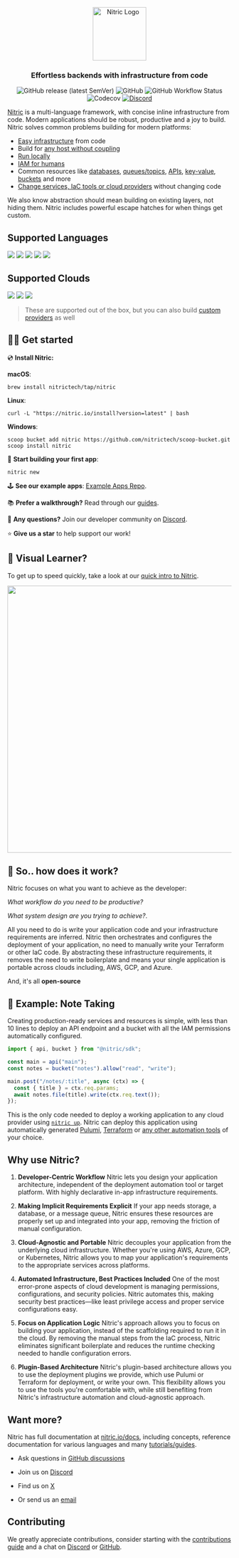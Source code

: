 <p align="center">
  <a href="https://nitric.io">
    <img src="docs/assets/nitric-logo.svg" width="120" alt="Nitric Logo"/>
  </a>
</p>

<h3 align="center">Effortless backends with infrastructure from code</h3>

<p align="center">
  <img alt="GitHub release (latest SemVer)" src="https://img.shields.io/github/v/release/nitrictech/nitric?style=for-the-badge">
  <img alt="GitHub" src="https://img.shields.io/github/license/nitrictech/nitric?style=for-the-badge">
  <img alt="GitHub Workflow Status" src="https://img.shields.io/github/actions/workflow/status/nitrictech/nitric/test.yaml?branch=develop&style=for-the-badge">
  <img alt="Codecov" src="https://img.shields.io/codecov/c/github/nitrictech/nitric?style=for-the-badge">
  <a href="https://nitric.io/chat"><img alt="Discord" src="https://img.shields.io/discord/955259353043173427?label=discord&style=for-the-badge"></a>
</p>

[Nitric](https://nitric.io) is a multi-language framework, with concise inline infrastructure from code. Modern applications should be robust, productive and a joy to build. Nitric solves common problems building for modern platforms:

- [Easy infrastructure](https://nitric.io/docs/get-started/foundations/why-nitric) from code
- Build for [any host without coupling](https://nitric.io/docs/providers)
- [Run locally](https://nitric.io/docs/get-started/foundations/projects/local-development#local-dashboard)
- [IAM for humans](https://nitric.io/docs/get-started/foundations/infrastructure/security)
- Common resources like [databases](https://nitric.io/docs/sql), [queues/topics](https://nitric.io/docs/messaging), [APIs](https://nitric.io/docs/apis), [key-value](https://nitric.io/docs/keyvalue), [buckets](https://nitric.io/docs/storage) and more
- [Change services, IaC tools or cloud providers](https://nitric.io/docs/providers) without changing code

We also know abstraction should mean building on existing layers, not hiding them. Nitric includes powerful escape hatches for when things get custom.

## Supported Languages

<p>
  <a href="https://github.com/nitrictech/node-sdk"><img src="https://skillicons.dev/icons?i=js"/></a>
  <a href="https://github.com/nitrictech/node-sdk"><img src="https://skillicons.dev/icons?i=ts"/></a>
  <a href="https://github.com/nitrictech/python-sdk"><img src="https://skillicons.dev/icons?i=py"/></a>
  <a href="https://github.com/nitrictech/go-sdk"><img src="https://skillicons.dev/icons?i=go"/></a>
  <a href="https://github.com/nitrictech/dart-sdk"><img src="https://skillicons.dev/icons?i=dart"/></a>
</p>

## Supported Clouds

<p>
  <a href="./cloud/aws"><img src="https://skillicons.dev/icons?i=aws"/></a>
  <a href="./cloud/gcp"><img src="https://skillicons.dev/icons?i=gcp"/></a>
  <a href="./cloud/azure"><img src="https://skillicons.dev/icons?i=azure"/></a>
</p>

> These are supported out of the box, but you can also build [custom providers](https://nitric.io/docs/reference/providers/custom/building-custom-provider) as well

## 🧑‍💻 Get started

💿 **Install Nitric:**

**macOS**:

```
brew install nitrictech/tap/nitric
```

**Linux**:

```
curl -L "https://nitric.io/install?version=latest" | bash
```

**Windows**:

```
scoop bucket add nitric https://github.com/nitrictech/scoop-bucket.git
scoop install nitric
```

🚀 **Start building your first app**:

```
nitric new
```

🕹 **See our example apps**: [Example Apps Repo](https://github.com/nitrictech/examples).

📚 **Prefer a walkthrough?** Read through our [guides](https://nitric.io/docs/guides).

👋 **Any questions?** Join our developer community on [Discord](https://nitric.io/chat).

⭐ **Give us a star** to help support our work!

## 🍿 Visual Learner?

To get up to speed quickly, take a look at our [quick intro to Nitric](https://www.youtube.com/watch?v=Hljs7Ei9SIs).

<a href="https://www.youtube.com/watch?v=Hljs7Ei9SIs">
  <img width="600px" src="https://img.youtube.com/vi/Hljs7Ei9SIs/maxresdefault.jpg"/>
</a>

## 🤷 So.. how does it work?

Nitric focuses on what you want to achieve as the developer:

_What workflow do you need to be productive?_

_What system design are you trying to achieve?_.

All you need to do is write your application code and your infrastructure requirements are inferred. Nitric then orchestrates and configures the deployment of your application, no need to manually write your Terraform or other IaC code. By abstracting these infrastructure requirements, it removes the need to write boilerplate and means your single application is portable across clouds including, AWS, GCP, and Azure.

And, it's all **open-source**

## 📝 Example: Note Taking

Creating production-ready services and resources is simple, with less than 10 lines to deploy an API endpoint and a bucket with all the IAM permissions automatically configured.

```javascript
import { api, bucket } from "@nitric/sdk";

const main = api("main");
const notes = bucket("notes").allow("read", "write");

main.post("/notes/:title", async (ctx) => {
  const { title } = ctx.req.params;
  await notes.file(title).write(ctx.req.text());
});
```

This is the only code needed to deploy a working application to any cloud provider using [`nitric up`](https://nitric.io/docs/getting-started/deployment). Nitric can deploy this application using automatically generated [Pulumi](https://nitric.io/docs/reference/providers/pulumi), [Terraform](https://nitric.io/docs/reference/providers/terraform) or [any other automation tools](https://nitric.io/docs/reference/providers/custom/building-custom-provider) of your choice.

## Why use Nitric?

1. **Developer-Centric Workflow** Nitric lets you design your application architecture, independent of the deployment automation tool or target platform. With highly declarative in-app infrastructure requirements.

2. **Making Implicit Requirements Explicit** If your app needs storage, a database, or a message queue, Nitric ensures these resources are properly set up and integrated into your app, removing the friction of manual configuration.

3. **Cloud-Agnostic and Portable** Nitric decouples your application from the underlying cloud infrastructure. Whether you're using AWS, Azure, GCP, or Kubernetes, Nitric allows you to map your application's requirements to the appropriate services across platforms.

4. **Automated Infrastructure, Best Practices Included** One of the most error-prone aspects of cloud development is managing permissions, configurations, and security policies. Nitric automates this, making security best practices—like least privilege access and proper service configurations easy.

5. **Focus on Application Logic** Nitric's approach allows you to focus on building your application, instead of the scaffolding required to run it in the cloud. By removing the manual steps from the IaC process, Nitric eliminates significant boilerplate and reduces the runtime checking needed to handle configuration errors.

6. **Plugin-Based Architecture** Nitric's plugin-based architecture allows you to use the deployment plugins we provide, which use Pulumi or Terraform for deployment, or write your own. This flexibility allows you to use the tools you're comfortable with, while still benefiting from Nitric's infrastructure automation and cloud-agnostic approach.

## Want more?

Nitric has full documentation at [nitric.io/docs](https://nitric.io/docs), including concepts, reference documentation for various languages and many [tutorials/guides](https://nitric.io/docs/guides).

- Ask questions in [GitHub discussions](https://github.com/nitrictech/nitric/discussions)

- Join us on [Discord](https://nitric.io/chat)

- Find us on [X](https://x.com/nitric_io)

- Or send us an [email](mailto:maintainers@nitric.io)

## Contributing

We greatly appreciate contributions, consider starting with the [contributions guide](./CONTRIBUTING.md) and a chat on [Discord](https://nitric.io/chat) or [GitHub](https://github.com/nitrictech/nitric/discussions).
